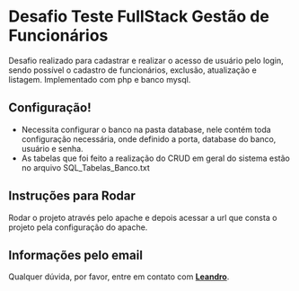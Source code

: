 # Desafio Teste FullStack Gestão de Funcionários
Desafio realizado para cadastrar e realizar o acesso de usuário pelo login, sendo possível o cadastro de funcionários, exclusão, atualização e listagem. Implementado com php e banco mysql.

## **Configuração!**
- Necessita configurar o banco na pasta database, nele contém toda configuração necessária, onde definido a porta, database do banco, usuário e senha.
- As tabelas que foi feito a realização do CRUD em geral do sistema estão no arquivo SQL_Tabelas_Banco.txt 

## **Instruções para Rodar**
Rodar o projeto através pelo apache e depois acessar a url que consta o projeto pela configuração
do apache.

## **Informações pelo email**
Qualquer dúvida, por favor, entre em contato com **[Leandro](mailto:leandro.cabeda@hotmail.com)**.
